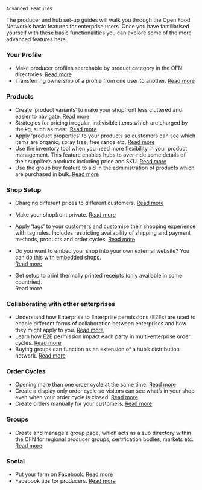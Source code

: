 ```
Advanced Features
```

The producer and hub set-up guides will walk you through the Open Food Network’s basic features for enterprise users. Once you have familiarised yourself with these basic functionalities you can explore some of the more advanced features here.

### Your Profile

* Make producer profiles searchable by product category in the OFN directories.
  [Read more](/making-a-producer-profile-searchable-by-product-category.md)
* Transferring ownership of a profile from one user to another.
  [Read more](/transferring-ownership-of-a-profile.md)

### Products

* Create ‘product variants’ to make your shopfront less cluttered and easier to navigate.
  [Read more ](/product-variants.md)
* Strategies for pricing irregular, indivisible items which are charged by the kg, such as meat.
  [Read more](/pricing-irregular-indivisible-meat-items.md)
* Apply ‘product properties’ to your products so customers can see which items are organic, spray free, free range etc.
  [Read more](/product-properties.md)
* Use the inventory tool when you need more flexibility in your product management. This feature enables hubs to over-ride some details of their supplier’s products including price and SKU.
  [Read more](/inventory.md)
* Use the group buy feature to aid in the administration of products which are purchased in bulk.
  [Read more](/group-buy.md)

### Shop Setup

* Charging different prices to different customers.
  [Read more](/charging-different-prices-to-different-customers.md)
* Make your shopfront private.
  [Read more](/private-shopfront.md)
* Apply ‘tags’ to your customers and customise their shopping experience with tag rules. Includes restricting availability of shipping and payment methods, products and order cycles.
  [Read more](/customer-accounts-and-tagging.md)
* Do you want to embed your shop into your own external website? You can do this with embedded shops.  
  [Read more](/embedded-shopfronts.md)

* Get setup to print thermally printed receipts \(only available in some countries\).  
  Read more

### Collaborating with other enterprises

* Understand how Enterprise to Enterprise permissions \(E2Es\) are used to enable different forms of collaboration between enterprises and how they might apply to you.
  [Read more](/enterprise-to-enterprise-permissions-e2es.md)
* Learn how E2E permission impact each party in multi-enterprise order cycles.
  [Read more](/permissions-in-multi-enterprise-order-cycles.md)
* Buying groups can function as an extension of a hub’s distribution network.
  [Read more](/buying-group-ofn-setup-process.md)

### Order Cycles

* Opening more than one order cycle at the same time. 
  [Read more](/opening-more-than-one-order-cycle.md)
* Create a display only order cycle so visitors can see what’s in your shop even when your order cycle is closed.
  [Read more](/creating-display-only-order-cycles.md)
* Create orders manually for your customers.
  [Read more](/create-an-order.md)

### Groups

* Create and manage a group page, which acts as a sub directory within the OFN for regional producer groups, certification bodies, markets etc.
  [Read more](/group-pages.md)

### Social

* Put your farm on Facebook.
  [Read more](/putting-your-farm-on-facebook.md)
* Facebook tips for producers.
  [Read more](/facebook-tips.md)



